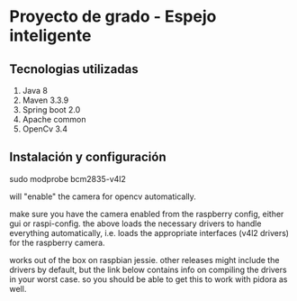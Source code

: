 # Proyecto de grado - Espejo inteligente

## Tecnologias utilizadas

1. Java 8
2. Maven 3.3.9
3. Spring boot 2.0
4. Apache common
5. OpenCv 3.4

## Instalación y configuración

sudo modprobe bcm2835-v4l2

will "enable" the camera for opencv automatically.

make sure you have the camera enabled from the raspberry config, either gui or raspi-config. the above loads the necessary drivers to handle everything automatically, i.e. loads the appropriate interfaces (v4l2 drivers) for the raspberry camera.

works out of the box on raspbian jessie. other releases might include the drivers by default, but the link below contains info on compiling the drivers in your worst case. so you should be able to get this to work with pidora as well.
